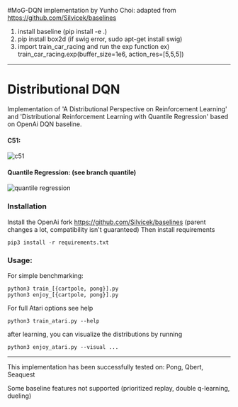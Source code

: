 #MoG-DQN implementation by Yunho Choi: adapted from https://github.com/Silvicek/baselines
1. install baseline (pip install -e .)
2. pip install box2d       (if swig error, sudo apt-get install swig)
3. import train_car_racing  and run the exp function
    ex) train_car_racing.exp(buffer_size=1e6, action_res=[5,5,5])

---------------------------------------

# Distributional DQN
Implementation of 'A Distributional Perspective on Reinforcement Learning' and
'Distributional Reinforcement Learning with Quantile Regression'
based on OpenAi DQN baseline.

#### C51:
![c51](dist-dqn.gif)
#### Quantile Regression: (see branch quantile)
![quantile regression](quantile-dqn.gif)

### Installation
Install the OpenAi fork https://github.com/Silvicek/baselines (parent changes a lot, compatibility isn't guaranteed)
Then install requirements

    pip3 install -r requirements.txt

### Usage:
For simple benchmarking:

    python3 train_[{cartpole, pong}].py
    python3 enjoy_[{cartpole, pong}].py

For full Atari options see help

    python3 train_atari.py --help

after learning, you can visualize the distributions by running

    python3 enjoy_atari.py --visual ...

-----------------

This implementation has been successfully tested on: Pong, Qbert, Seaquest

Some baseline features not supported (prioritized replay, double q-learning, dueling)
